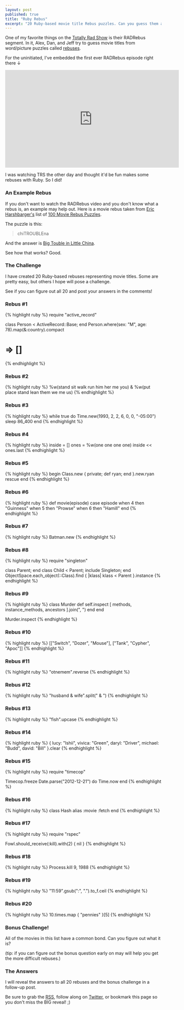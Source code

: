 ```yaml
---
layout: post
published: true
title: "Ruby Rebus"
excerpt: "20 Ruby-based movie title Rebus puzzles. Can you guess them all?!"
---
```


One of my favorite things on the [Totally Rad Show][trs] is their RADRebus segment. In it, Alex, Dan, and Jeff try to guess movie titles from word/picture puzzles called [rebuses][rebus].

For the uninitiated, I've embedded the first ever RADRebus episode right there &darr;

<iframe width="560" height="315" src="http://www.youtube.com/embed/ra2O5TyW2z8?rel=0" frameborder="0" allowfullscreen></iframe>

I was watching TRS the other day and thought it'd be fun makes some rebuses with Ruby. So I did!

### An Example Rebus

If you don't want to watch the RADRebus video and you don't know what a rebus is, an example may help out.  Here is a movie rebus taken from [Eric Harshbarger's][eric-harshbarger] list of [100 Movie Rebus Puzzles][harshbarger-rebuses].

The puzzle is this:

> chiTROUBLEna

And the answer is [Big Touble in Little China][btlc].

See how that works? Good.

### The Challenge

I have created 20 Ruby-based rebuses representing movie titles. Some are pretty easy, but others I hope will pose a challenge.

See if you can figure out all 20 and post your answers in the comments!

### Rebus #1

{% highlight ruby %}
require "active_record"

class Person < ActiveRecord::Base; end
Person.where(sex: "M", age: 78).map(&:country).compact
# => []
{% endhighlight %}

### Rebus #2

{% highlight ruby %}
%w(stand sit walk run him her me you) & %w(put place stand lean them we me us)
{% endhighlight %}

### Rebus #3

{% highlight ruby %}
while true do
  Time.new(1993, 2, 2, 6, 0, 0, "-05:00")
  sleep 86_400
end
{% endhighlight %}

### Rebus #4

{% highlight ruby %}
inside = []
ones = %w(one one one one)
inside << ones.last
{% endhighlight %}

### Rebus #5

{% highlight ruby %}
begin
  Class.new { private; def ryan; end }.new.ryan
rescue
end
{% endhighlight %}

### Rebus #6

{% highlight ruby %}
def movie(episode)
  case episode
  when 4 then "Guinness"
  when 5 then "Prowse"
  when 6 then "Hamill"
end
{% endhighlight %}

### Rebus #7

{% highlight ruby %}
Batman.new
{% endhighlight %}

### Rebus #8

{% highlight ruby %}
require "singleton"

class Parent; end
class Child < Parent; include Singleton; end
ObjectSpace.each_object(::Class).find { |klass| klass < Parent  }.instance
{% endhighlight %}

### Rebus #9

{% highlight ruby %}
class Murder
  def self.inspect
    [ methods,
      instance_methods,
      ancestors
    ].join(", ")
  end
end

Murder.inspect
{% endhighlight %}

### Rebus #10

{% highlight ruby %}
[["Switch", "Dozer", "Mouse"],
 ["Tank", "Cypher", "Apoc"]]
{% endhighlight %}

### Rebus #11

{% highlight ruby %}
"otnemem".reverse
{% endhighlight %}

### Rebus #12

{% highlight ruby %}
"husband & wife".split(" & ")
{% endhighlight %}

### Rebus #13

{% highlight ruby %}
"fish".upcase
{% endhighlight %}

### Rebus #14

{% highlight ruby %}
{
  lucy: "Ishii",
  vivica: "Green",
  daryl: "Driver",
  michael: "Budd",
  david: "Bill"
}.clear
{% endhighlight %}

### Rebus #15

{% highlight ruby %}
require "timecop"

Timecop.freeze Date.parse("2012-12-21") do
  Time.now
end
{% endhighlight %}

### Rebus #16

{% highlight ruby %}
class Hash
  alias :movie :fetch
end
{% endhighlight %}

### Rebus #17

{% highlight ruby %}
require "rspec"

Fowl.should_receive(:kill).with(2) { nil }
{% endhighlight %}

### Rebus #18

{% highlight ruby %}
Process.kill 9, 1988
{% endhighlight %}

### Rebus #19

{% highlight ruby %}
"11:59".gsub(":", ".").to_f.ceil
{% endhighlight %}

### Rebus #20

{% highlight ruby %}
10.times.map { "pennies" }[5]
{% endhighlight %}

### Bonus Challenge!

All of the movies in this list have a common bond. Can you figure out what it is?

(tip: if you can figure out the bonus question early on may will help you get the more difficult rebuses.)

### The Answers

I will reveal the answers to all 20 rebuses and the bonus challenge in a follow-up post.

Be sure to grab the [RSS][rss], follow along on [Twitter][twitter-jerod], or bookmark this page so you don't miss the BIG reveal! ;)

[trs]:http://revision3.com/trs
[btlc]:http://www.imdb.com/title/tt0090728/
[rebus]:http://en.wikipedia.org/wiki/Rebus
[eric-harshbarger]:http://www.ericharshbarger.org/
[harshbarger-rebuses]:http://www.ericharshbarger.org/epp/2006/fall/movie_rebuses_100.pdf
[rss]:http://feeds.feedburner.com/nomeanblog
[twitter-jerod]:https://twitter.com/jerodsanto
